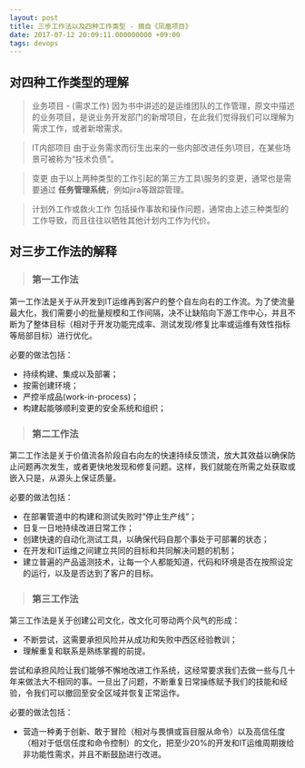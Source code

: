 ```yaml
---
layout: post
title: 三步工作法以及四种工作类型 - 摘自《凤凰项目》
date: 2017-07-12 20:09:11.000000000 +09:00
tags: devops
---
```


## 对四种工作类型的理解
> 业务项目 - (需求工作)
因为书中讲述的是运维团队的工作管理，原文中描述的业务项目，是说业务开发部门的新增项目，在此我们觉得我们可以理解为 需求工作，或者新增需求。

> IT内部项目
由于业务需求而衍生出来的一些内部改进任务\项目，在某些场景可被称为“技术负债”。
	
> 变更
由于以上两种类型的工作引起的第三方工具\服务的变更，通常也是需要通过 **任务管理系统**，例如jira等跟踪管理。

> 计划外工作或救火工作
包括操作事故和操作问题，通常由上述三种类型的工作导致，而且往往以牺牲其他计划内工作为代价。

## 对三步工作法的解释
> ### 第一工作法
第一工作法是关于从开发到IT运维再到客户的整个自左向右的工作流。为了使流量最大化，我们需要小的批量规模和工作间隔，决不让缺陷向下游工作中心，并且不断为了整体目标（相对于开发功能完成率、测试发现/修复比率或运维有效性指标等局部目标）进行优化。

必要的做法包括：

* 持续构建、集成以及部署；
* 按需创建环境；
* 严控半成品(work-in-process)；
* 构建起能够顺利变更的安全系统和组织；

> ### 第二工作法
第二工作法是关于价值流各阶段自右向左的快速持续反馈流，放大其效益以确保防止问题再次发生，或者更快地发现和修复问题。这样，我们就能在所需之处获取或嵌入只是，从源头上保证质量。

必要的做法包括：

* 在部署管道中的构建和测试失败时“停止生产线”；
* 日复一日地持续改进日常工作；
* 创建快速的自动化测试工具，以确保代码自那个事处于可部署的状态；
* 在开发和IT运维之间建立共同的目标和共同解决问题的机制；
* 建立普遍的产品遥测技术，让每一个人都能知道，代码和环境是否在按照设定的运行，以及是否达到了客户的目标。

> ### 第三工作法
第三工作法是关于创建公司文化，改文化可带动两个风气的形成：

* 不断尝试，这需要承担风险并从成功和失败中西区经验教训；
* 理解重复和联系是熟练掌握的前提。

尝试和承担风险让我们能够不懈地改进工作系统，这经常要求我们去做一些与几十年来做法大不相同的事。一旦出了问题，不断重复日常操练赋予我们的技能和经验，令我们可以撤回至安全区域并恢复正常运作。

必要的做法包括：

* 营造一种勇于创新、敢于冒险（相对与畏惧或盲目服从命令）以及高信任度（相对于低信任度和命令控制）的文化，把至少20%的开发和IT运维周期拨给非功能性需求，并且不断鼓励进行改进。